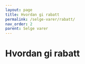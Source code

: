```yaml
---
layout: page
title: Hvordan gi rabatt
permalink: /selge-varer/rabatt/
nav_order: 2
parent: Selge varer
---
```


# Hvordan gi rabatt
